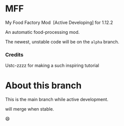 # MFF
My Food Factory Mod  [Active Developing] for 1.12.2

An automatic food-processing mod.

The newest, unstable code will be on the `alpha` branch.


### Credits
Ustc-zzzz for making a such inspiring tutorial

# About this branch
This is the main branch while active development.

will merge when stable.

:smile: